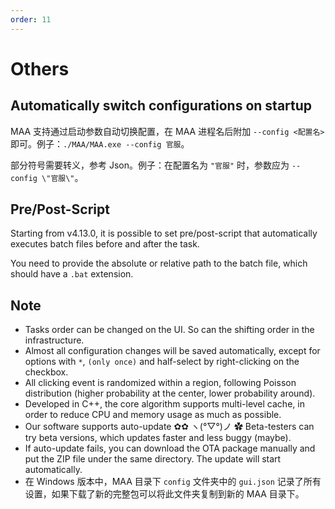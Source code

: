 ```yaml
---
order: 11
---
```


# Others

## Automatically switch configurations on startup

MAA 支持通过启动参数自动切换配置，在 MAA 进程名后附加 `--config <配置名>` 即可。例子：`./MAA/MAA.exe --config 官服`。

部分符号需要转义，参考 Json。例子：在配置名为 `"官服"` 时，参数应为 `--config \"官服\"`。

## Pre/Post-Script

Starting from v4.13.0, it is possible to set pre/post-script that automatically executes batch files before and after the task.

You need to provide the absolute or relative path to the batch file, which should have a `.bat` extension.

## Note

- Tasks order can be changed on the UI. So can the shifting order in the infrastructure.
- Almost all configuration changes will be saved automatically, except for options with `*`, `(only once)` and half-select by right-clicking on the checkbox.
- All clicking event is randomized within a region, following Poisson distribution (higher probability at the center, lower probability around).
- Developed in C++, the core algorithm supports multi-level cache, in order to reduce CPU and memory usage as much as possible.
- Our software supports auto-update ✿✿ ヽ(°▽°)ノ ✿ Beta-testers can try beta versions, which updates faster and less buggy (maybe).
- If auto-update fails, you can download the OTA package manually and put the ZIP file under the same directory. The update will start automatically.
- 在 Windows 版本中，MAA 目录下 `config` 文件夹中的 `gui.json` 记录了所有设置，如果下载了新的完整包可以将此文件夹复制到新的 MAA 目录下。
